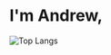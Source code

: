 # I'm Andrew,

![Top Langs](https://github-readme-stats.vercel.app/api/top-langs/?username=Andrey&exclude_repo=github-readme-stats,anuraghazra.github.io)
